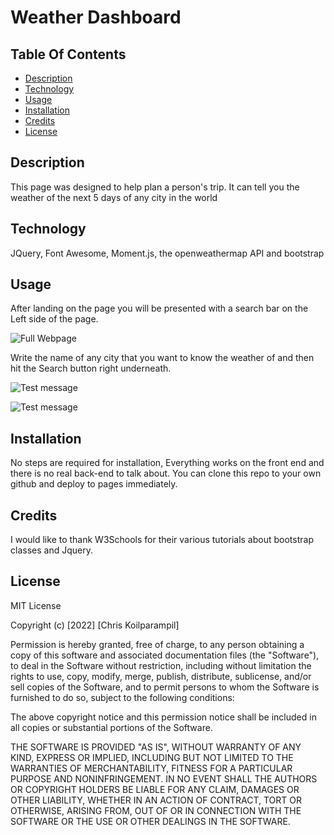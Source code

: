 # Weather Dashboard
## Table Of Contents
- [Description](#Description)
- [Technology](#Technology)
- [Usage](#usage)
- [Installation](#installation)
- [Credits](#Credits)
- [License](#license)

## Description

This page was designed to help plan a person's trip. It can tell you the weather of the next 5 days of any city in the world

## Technology

JQuery, Font Awesome, Moment.js, the openweathermap API  and bootstrap 


## Usage

After landing on the page you will be presented with a search bar on the Left side of the page. 

![Full Webpage](Assets/images/Screenshot_of_Full_page.png)


Write the name of any city that you want to know the weather of and then hit the Search button right underneath. 

![Test message](Assets/images/Test_message.png)

![Test message](Assets/images/TestClick.png)

## Installation

No steps are required for installation, Everything works on the front end and there is no real back-end to talk about. You can clone this repo to your own github and deploy to pages immediately.

## Credits
 
I would like to thank W3Schools for their various tutorials about bootstrap classes and Jquery.


## License

MIT License

Copyright (c) [2022] [Chris Koilparampil]

Permission is hereby granted, free of charge, to any person obtaining a copy
of this software and associated documentation files (the "Software"), to deal
in the Software without restriction, including without limitation the rights
to use, copy, modify, merge, publish, distribute, sublicense, and/or sell
copies of the Software, and to permit persons to whom the Software is
furnished to do so, subject to the following conditions:

The above copyright notice and this permission notice shall be included in all
copies or substantial portions of the Software.

THE SOFTWARE IS PROVIDED "AS IS", WITHOUT WARRANTY OF ANY KIND, EXPRESS OR
IMPLIED, INCLUDING BUT NOT LIMITED TO THE WARRANTIES OF MERCHANTABILITY,
FITNESS FOR A PARTICULAR PURPOSE AND NONINFRINGEMENT. IN NO EVENT SHALL THE
AUTHORS OR COPYRIGHT HOLDERS BE LIABLE FOR ANY CLAIM, DAMAGES OR OTHER
LIABILITY, WHETHER IN AN ACTION OF CONTRACT, TORT OR OTHERWISE, ARISING FROM,
OUT OF OR IN CONNECTION WITH THE SOFTWARE OR THE USE OR OTHER DEALINGS IN THE
SOFTWARE.